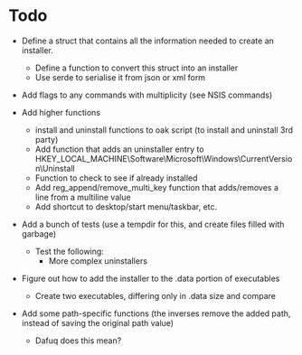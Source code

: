 # Todo

- Define a struct that contains all the information needed to create an installer.
  - Define a function to convert this struct into an installer
  - Use serde to serialise it from json or xml form

- Add flags to any commands with multiplicity (see NSIS commands)

- Add higher functions
  - install and uninstall functions to oak script (to install and uninstall 3rd party)
  - Add function that adds an uninstaller entry to HKEY_LOCAL_MACHINE\Software\Microsoft\Windows\CurrentVersion\Uninstall
  - Function to check to see if already installed
  - Add reg_append/remove_multi_key function that adds/removes a line from a multiline value
  - Add shortcut to desktop/start menu/taskbar, etc.

- Add a bunch of tests (use a tempdir for this, and create files filled with garbage)
  - Test the following:
    - More complex uninstallers
- Figure out how to add the installer to the .data portion of executables
  - Create two executables, differing only in .data size and compare

- Add some path-specific functions (the inverses remove the added path, instead of saving the original path value)
  - Dafuq does this mean?